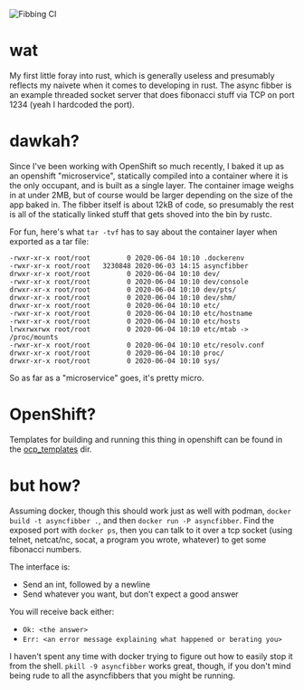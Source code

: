 ![Fibbing CI](https://github.com/seandst/rusty-async-fibber/workflows/Fibbing%20CI/badge.svg)

# wat

My first little foray into rust, which is generally useless
and presumably reflects my naivete when it comes to developing in
rust. The async fibber is an example threaded socket server that
does fibonacci stuff via TCP on port 1234 (yeah I hardcoded the
port).

# dawkah?

Since I've been working with OpenShift so much recently, I baked it up as
an openshift "microservice", statically compiled into a container where
it is the only occupant, and is built as a single layer. The container
image weighs in at under 2MB, but of course would be larger depending
on the size of the app baked in. The fibber itself is about 12kB of code,
so presumably the rest is all of the statically linked stuff that gets
shoved into the bin by rustc.

For fun, here's what `tar -tvf` has to say about the container layer
when exported as a tar file:

```
-rwxr-xr-x root/root         0 2020-06-04 10:10 .dockerenv
-rwxr-xr-x root/root   3230848 2020-06-03 14:15 asyncfibber
drwxr-xr-x root/root         0 2020-06-04 10:10 dev/
-rwxr-xr-x root/root         0 2020-06-04 10:10 dev/console
drwxr-xr-x root/root         0 2020-06-04 10:10 dev/pts/
drwxr-xr-x root/root         0 2020-06-04 10:10 dev/shm/
drwxr-xr-x root/root         0 2020-06-04 10:10 etc/
-rwxr-xr-x root/root         0 2020-06-04 10:10 etc/hostname
-rwxr-xr-x root/root         0 2020-06-04 10:10 etc/hosts
lrwxrwxrwx root/root         0 2020-06-04 10:10 etc/mtab -> /proc/mounts
-rwxr-xr-x root/root         0 2020-06-04 10:10 etc/resolv.conf
drwxr-xr-x root/root         0 2020-06-04 10:10 proc/
drwxr-xr-x root/root         0 2020-06-04 10:10 sys/
```

So as far as a "microservice" goes, it's pretty micro.

# OpenShift?

Templates for building and running this thing in openshift can be found in
the [ocp_templates](ocp_templates/) dir.

# but how?

Assuming docker, though this should work just as well with podman,
`docker build -t asyncfibber .`, and then `docker run -P asyncfibber`.
Find the exposed port with `docker ps`, then you can talk to it over a
tcp socket (using telnet, netcat/nc, socat, a program you wrote, whatever)
to get some fibonacci numbers.

The interface is:
  - Send an int, followed by a newline
  - Send whatever you want, but don't expect a good answer

You will receive back either:
  - `Ok: <the answer>`
  - `Err: <an error message explaining what happened or berating you>`

I haven't spent any time with docker trying to figure out how to easily
stop it from the shell. `pkill -9 asyncfibber` works great, though, if
you don't mind being rude to all the asyncfibbers that you might be
running.
